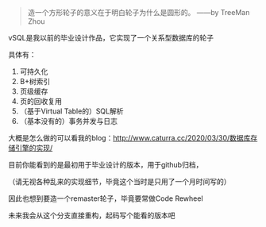 > 造一个方形轮子的意义在于明白轮子为什么是圆形的。 ——by TreeMan Zhou

vSQL是我以前的毕业设计作品，它实现了一个关系型数据库的轮子

具体有：

1. 可持久化
2. B+树索引
3. 页级缓存
4. 页的回收复用
5. （基于Virtual Table的）SQL解析
6. （基本没有的）事务并发与日志

大概是怎么做的可以看我的blog：http://www.caturra.cc/2020/03/30/数据库存储引擎的实现/

目前你能看到的是最初用于毕业设计的版本，用于github归档，

（请无视各种乱来的实现细节，毕竟这个当时是只用了一个月时间写的）

因此也想到要造一个remaster轮子，毕竟要常做Code Rewheel

未来我会从这个分支直接重构，起码写个能看的版本吧